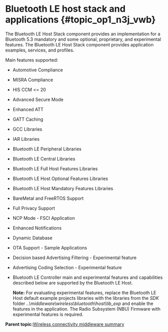 # Bluetooth LE host stack and applications {#topic_op1_n3j_vwb}

The Bluetooth LE Host Stack component provides an implementation for a Bluetooth 5.3 mandatory and some optional, proprietary, and experimental features. The Bluetooth LE Host Stack component provides application examples, services, and profiles.

Main features supported:

-   Automotive Compliance
-   MISRA Compliance
-   HIS CCM <= 20
-   Advanced Secure Mode
-   Enhanced ATT
-   GATT Caching
-   GCC Libraries
-   IAR Libraries
-   Bluetooth LE Peripheral Libraries
-   Bluetooth LE Central Libraries
-   Bluetooth LE Full Host Features Libraries
-   Bluetooth LE Host Optional Features Libraries
-   Bluetooth LE Host Mandatory Features Libraries
-   BareMetal and FreeRTOS Support
-   Full Privacy Support
-   NCP Mode - FSCI Application
-   Enhanced Notifications
-   Dynamic Database
-   OTA Support - Sample Applications
-   Decision based Advertising Filtering - Experimental feature
-   Advertising Coding Selection - Experimental feature
-   Bluetooth LE Controller main and experimental features and capabilities described below are supported by the Bluetooth LE Host.

    **Note:** For evaluating experimental features, replace the Bluetooth LE Host default example projects libraries with the libraries from the *SDK* folder *..\\middleware\\wireless\\bluetooth\\host\\lib\_exp* and enable the features in the application. The Radio Subsystem \(NBU\) Firmware with experimental features is required.


**Parent topic:**[Wireless connectivity middleware summary](../topics/wireless_connectivity_middleware_summary.md)


